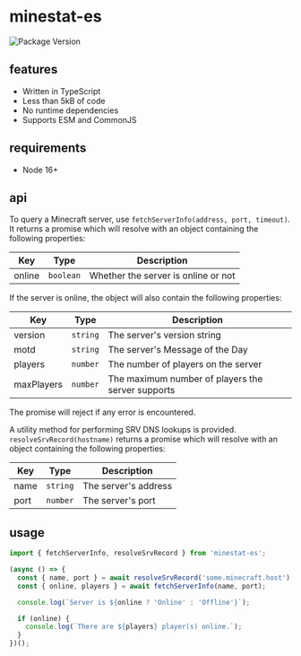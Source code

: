 # minestat-es

![Package Version](https://badge.fury.io/js/minestat-es.svg)

## features

- Written in TypeScript
- Less than 5kB of code
- No runtime dependencies
- Supports ESM and CommonJS

## requirements

- Node 16+

## api

To query a Minecraft server, use `fetchServerInfo(address, port, timeout)`. It returns a promise which will resolve with an object containing the following properties:

| Key    | Type      | Description                         |
| ------ | --------- | ----------------------------------- |
| online | `boolean` | Whether the server is online or not |

If the server is online, the object will also contain the following properties:

| Key        | Type     | Description                                       |
| ---------- | -------- | ------------------------------------------------- |
| version    | `string` | The server's version string                       |
| motd       | `string` | The server's Message of the Day                   |
| players    | `number` | The number of players on the server               |
| maxPlayers | `number` | The maximum number of players the server supports |

The promise will reject if any error is encountered.

A utility method for performing SRV DNS lookups is provided. `resolveSrvRecord(hostname)` returns a promise which will resolve with an object containing the following properties:

| Key  | Type     | Description          |
| ---- | -------- | -------------------- |
| name | `string` | The server's address |
| port | `number` | The server's port    |

## usage

```js
import { fetchServerInfo, resolveSrvRecord } from 'minestat-es';

(async () => {
  const { name, port } = await resolveSrvRecord('some.minecraft.host');
  const { online, players } = await fetchServerInfo(name, port);

  console.log(`Server is ${online ? 'Online' : 'Offline'}`);

  if (online) {
    console.log(`There are ${players} player(s) online.`);
  }
})();
```
